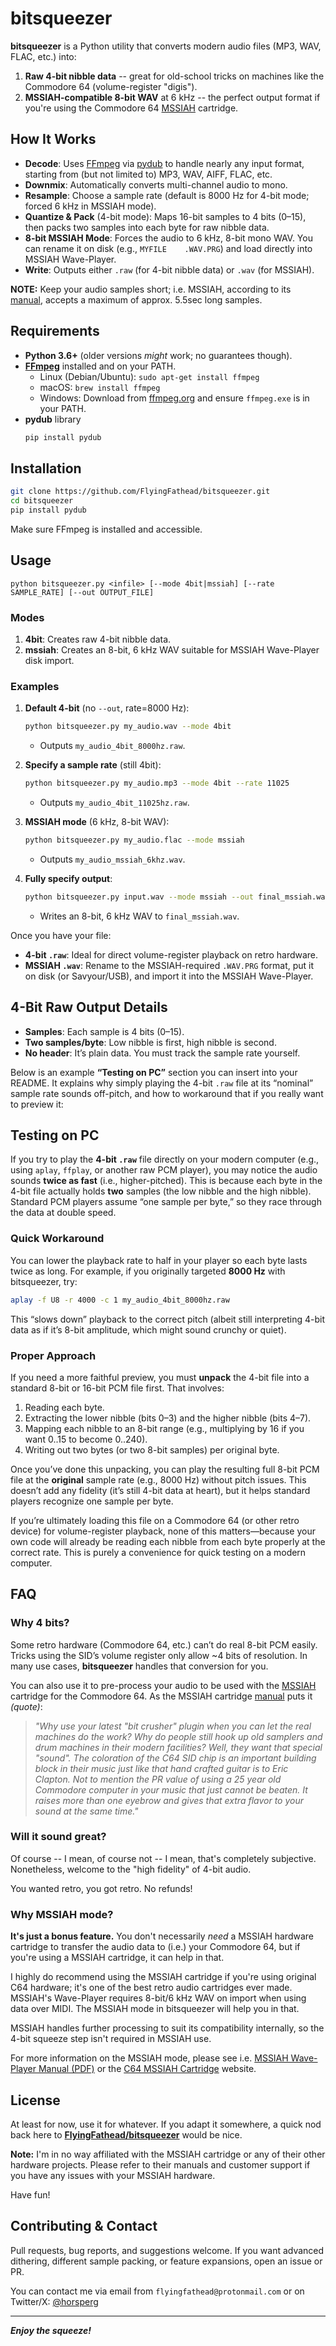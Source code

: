 # bitsqueezer

**bitsqueezer** is a Python utility that converts modern audio files (MP3, WAV, FLAC, etc.) into:
1. **Raw 4-bit nibble data** -- great for old-school tricks on machines like the Commodore 64 (volume-register "digis").
2. **MSSIAH-compatible 8-bit WAV** at 6 kHz -- the perfect output format if you're using the Commodore 64 [MSSIAH](https://mssiah.com/) cartridge.

## How It Works

- **Decode**: Uses [FFmpeg](https://ffmpeg.org/) via [pydub](https://github.com/jiaaro/pydub) to handle nearly any input format, starting from (but not limited to) MP3, WAV, AIFF, FLAC, etc.  
- **Downmix**: Automatically converts multi-channel audio to mono.  
- **Resample**: Choose a sample rate (default is 8000 Hz for 4-bit mode; forced 6 kHz in MSSIAH mode).  
- **Quantize & Pack** (4-bit mode): Maps 16-bit samples to 4 bits (0–15), then packs two samples into each byte for raw nibble data.  
- **8-bit MSSIAH Mode**: Forces the audio to 6 kHz, 8-bit mono WAV. You can rename it on disk (e.g., `MYFILE    .WAV.PRG`) and load directly into MSSIAH Wave-Player.  
- **Write**: Outputs either `.raw` (for 4-bit nibble data) or `.wav` (for MSSIAH).  

**NOTE:** Keep your audio samples short; i.e. MSSIAH, according to its [manual](https://mssiah.com/files/MSSIAH_WavePlayer.pdf), accepts a maximum of approx. 5.5sec long samples.

## Requirements

- **Python 3.6+** (older versions *might* work; no guarantees though).  
- [**FFmpeg**](https://ffmpeg.org/download.html) installed and on your PATH.  
  - Linux (Debian/Ubuntu): `sudo apt-get install ffmpeg`  
  - macOS: `brew install ffmpeg`  
  - Windows: Download from [ffmpeg.org](https://ffmpeg.org/) and ensure `ffmpeg.exe` is in your PATH.  
- **pydub** library  
  ```bash
  pip install pydub
  ```

## Installation

```bash
git clone https://github.com/FlyingFathead/bitsqueezer.git
cd bitsqueezer
pip install pydub
```

Make sure FFmpeg is installed and accessible.

## Usage

```
python bitsqueezer.py <infile> [--mode 4bit|mssiah] [--rate SAMPLE_RATE] [--out OUTPUT_FILE]
```

### Modes

1. **4bit**: Creates raw 4-bit nibble data.  
2. **mssiah**: Creates an 8-bit, 6 kHz WAV suitable for MSSIAH Wave-Player disk import.

### Examples

1. **Default 4-bit** (no `--out`, rate=8000 Hz):
   ```bash
   python bitsqueezer.py my_audio.wav --mode 4bit
   ```
   - Outputs `my_audio_4bit_8000hz.raw`.

2. **Specify a sample rate** (still 4bit):
   ```bash
   python bitsqueezer.py my_audio.mp3 --mode 4bit --rate 11025
   ```
   - Outputs `my_audio_4bit_11025hz.raw`.

3. **MSSIAH mode** (6 kHz, 8-bit WAV):
   ```bash
   python bitsqueezer.py my_audio.flac --mode mssiah
   ```
   - Outputs `my_audio_mssiah_6khz.wav`.

4. **Fully specify output**:
   ```bash
   python bitsqueezer.py input.wav --mode mssiah --out final_mssiah.wav
   ```
   - Writes an 8-bit, 6 kHz WAV to `final_mssiah.wav`.

Once you have your file:
- **4-bit `.raw`**: Ideal for direct volume-register playback on retro hardware.  
- **MSSIAH `.wav`**: Rename to the MSSIAH-required `.WAV.PRG` format, put it on disk (or Savyour/USB), and import it into the MSSIAH Wave-Player.

## 4-Bit Raw Output Details

- **Samples**: Each sample is 4 bits (0–15).  
- **Two samples/byte**: Low nibble is first, high nibble is second.  
- **No header**: It’s plain data. You must track the sample rate yourself.

Below is an example **“Testing on PC”** section you can insert into your README. It explains why simply playing the 4-bit `.raw` file at its “nominal” sample rate sounds off-pitch, and how to workaround that if you really want to preview it:

## Testing on PC

If you try to play the **4-bit `.raw`** file directly on your modern computer (e.g., using `aplay`, `ffplay`, or another raw PCM player), you may notice the audio sounds **twice as fast** (i.e., higher-pitched). This is because each byte in the 4-bit file actually holds **two** samples (the low nibble and the high nibble). Standard PCM players assume “one sample per byte,” so they race through the data at double speed.

### Quick Workaround

You can lower the playback rate to half in your player so each byte lasts twice as long. For example, if you originally targeted **8000 Hz** with bitsqueezer, try:

   ```bash
   aplay -f U8 -r 4000 -c 1 my_audio_4bit_8000hz.raw
   ```

This “slows down” playback to the correct pitch (albeit still interpreting 4-bit data as if it’s 8-bit amplitude, which might sound crunchy or quiet).

### Proper Approach

If you need a more faithful preview, you must **unpack** the 4-bit file into a standard 8-bit or 16-bit PCM file first. That involves:

1. Reading each byte.  
2. Extracting the lower nibble (bits 0–3) and the higher nibble (bits 4–7).  
3. Mapping each nibble to an 8-bit range (e.g., multiplying by 16 if you want 0..15 to become 0..240).  
4. Writing out two bytes (or two 8-bit samples) per original byte.

Once you’ve done this unpacking, you can play the resulting full 8-bit PCM file at the **original** sample rate (e.g., 8000 Hz) without pitch issues. This doesn’t add any fidelity (it’s still 4-bit data at heart), but it helps standard players recognize one sample per byte.

If you’re ultimately loading this file on a Commodore 64 (or other retro device) for volume-register playback, none of this matters—because your own code will already be reading each nibble from each byte properly at the correct rate. This is purely a convenience for quick testing on a modern computer.  

## FAQ

### Why 4 bits?
Some retro hardware (Commodore 64, etc.) can’t do real 8-bit PCM easily. Tricks using the SID’s volume register only allow ~4 bits of resolution. In many use cases, **bitsqueezer** handles that conversion for you.

You can also use it to pre-process your audio to be used with the [MSSIAH](https://mssiah.com/) cartridge for the Commodore 64. As the MSSIAH cartridge [manual](https://mssiah.com/files/MSSIAH_WavePlayer.pdf) puts it _(quote)_:

> _"Why use your latest "bit crusher" plugin when you can let the real machines do the work? Why do people still hook up old samplers and drum machines in their modern facilities? Well, they want that special "sound". The coloration of the C64 SID chip is an important building block in their music just like that hand crafted guitar is to Eric Clapton. Not to mention the PR value of using a 25 year old Commodore computer in your music that just cannot be beaten. It raises more than one eyebrow and gives that extra flavor to your sound at the same time."_

### Will it sound great?
Of course -- I mean, of course not -- I mean, that's completely subjective. Nonetheless, welcome to the "high fidelity" of 4-bit audio. 

You wanted retro, you got retro. No refunds!

### Why MSSIAH mode?
**It's just a bonus feature.** You don't necessarily _need_ a MSSIAH hardware cartridge to transfer the audio data to (i.e.) your Commodore 64, but if you're using a MSSIAH cartridge, it can help in that.

I highly do recommend using the MSSIAH cartridge if you're using original C64 hardware; it's one of the best retro audio cartridges ever made. MSSIAH's Wave-Player requires 8-bit/6 kHz WAV on import when using data over MIDI. The MSSIAH mode in bitsqueezer will help you in that.

MSSIAH handles further processing to suit its compatibility internally, so the 4-bit squeeze step isn't required in MSSIAH use.

For more information on the MSSIAH mode, please see i.e. [MSSIAH Wave-Player Manual (PDF)](https://mssiah.com/files/MSSIAH_WavePlayer.pdf) or the [C64 MSSIAH Cartridge](https://mssiah.com/) website.

## License

At least for now, use it for whatever. If you adapt it somewhere, a quick nod back here to [**FlyingFathead/bitsqueezer**](https://github.com/FlyingFathead/bitsqueezer) would be nice.

**Note:** I'm in no way affiliated with the MSSIAH cartridge or any of their other hardware projects. Please refer to their manuals and customer support if you have any issues with your MSSIAH hardware.

Have fun!

## Contributing & Contact

Pull requests, bug reports, and suggestions welcome. If you want advanced dithering, different sample packing, or feature expansions, open an issue or PR.

You can contact me via email from `flyingfathead@protonmail.com` or on Twitter/X: [@horsperg](https://x.com/horsperg)

---

_**Enjoy the squeeze!**_
